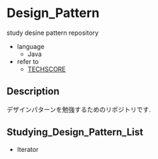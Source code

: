 # Design_Pattern
study desine pattern repository
- language
    - Java
- refer to
    - [TECHSCORE](http://www.techscore.com/tech/DesignPattern/index.html/)

## Description
デザインパターンを勉強するためのリポジトリです.

## Studying_Design_Pattern_List
- Iterator